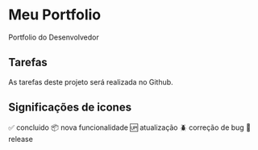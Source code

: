 # Meu Portfolio
Portfolio do Desenvolvedor

## Tarefas

As tarefas deste projeto será realizada no Github.

## Significações de icones

:white_check_mark: concluido
:package: nova funcionalidade
:up: atualização
:beetle: correção de bug
:checkered_flag: release